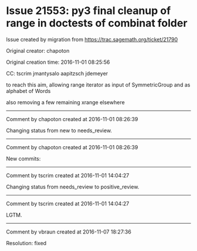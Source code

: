 # Issue 21553: py3 final cleanup of range in doctests of combinat folder

Issue created by migration from https://trac.sagemath.org/ticket/21790

Original creator: chapoton

Original creation time: 2016-11-01 08:25:56

CC:  tscrim jmantysalo aapitzsch jdemeyer

to reach this aim, allowing range iterator as input of SymmetricGroup and as alphabet of Words

also removing a few remaining xrange elsewhere


---

Comment by chapoton created at 2016-11-01 08:26:39

Changing status from new to needs_review.


---

Comment by chapoton created at 2016-11-01 08:26:39

New commits:


---

Comment by tscrim created at 2016-11-01 14:04:27

Changing status from needs_review to positive_review.


---

Comment by tscrim created at 2016-11-01 14:04:27

LGTM.


---

Comment by vbraun created at 2016-11-07 18:27:36

Resolution: fixed
